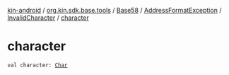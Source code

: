[kin-android](../../../../index.md) / [org.kin.sdk.base.tools](../../../index.md) / [Base58](../../index.md) / [AddressFormatException](../index.md) / [InvalidCharacter](index.md) / [character](./character.md)

# character

`val character: `[`Char`](https://kotlinlang.org/api/latest/jvm/stdlib/kotlin/-char/index.html)